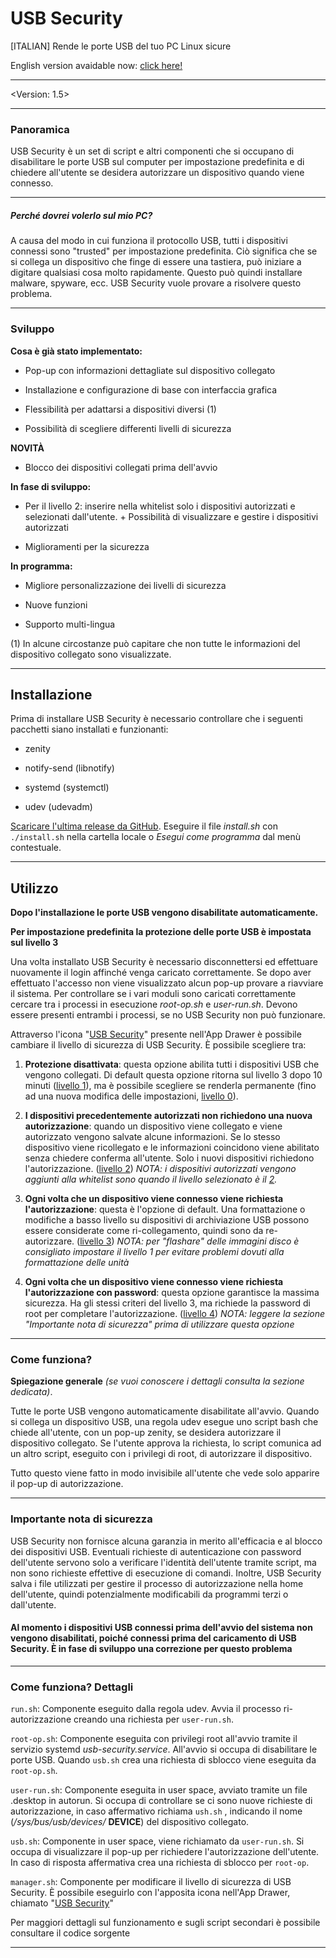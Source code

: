 # USB Security
[ITALIAN] Rende le porte USB del tuo PC Linux sicure

English version avaidable now: [click here!](https://github.com/simdlldev/USB_Security/tree/main-english)

---
<Version: 1.5>

---

### Panoramica

USB Security è un set di script e altri componenti che si occupano di disabilitare le porte USB sul computer per impostazione predefinita e di chiedere all'utente se desidera autorizzare un dispositivo quando viene connesso.

---

##### Perché dovrei volerlo sul mio PC?

A causa del modo in cui funziona il protocollo USB, tutti i dispositivi connessi sono "trusted" per impostazione predefinita. Ciò significa che se si collega un dispositivo che finge di essere una tastiera, può iniziare a digitare qualsiasi cosa molto rapidamente. Questo può quindi installare malware, spyware, ecc. USB Security vuole provare a risolvere questo problema.

---

### Sviluppo

**Cosa è già stato implementato:**

- Pop-up con informazioni dettagliate sul dispositivo collegato

- Installazione e configurazione di base con interfaccia grafica

- Flessibilità per adattarsi a dispositivi diversi (1)

- Possibilità di scegliere differenti livelli di sicurezza

**NOVITÀ**

- Blocco dei dispositivi collegati prima dell'avvio

**In fase di sviluppo:**

- Per il livello 2: inserire nella whitelist solo i dispositivi autorizzati e selezionati dall'utente. + Possibilità di visualizzare e gestire i dispositivi autorizzati

- Miglioramenti per la sicurezza

**In programma:**

- Migliore personalizzazione dei livelli di sicurezza

- Nuove funzioni

- Supporto multi-lingua

(1) In alcune circostanze può capitare che non tutte le informazioni del dispositivo collegato sono visualizzate.

---

## Installazione

Prima di installare USB Security è necessario controllare che i seguenti pacchetti siano installati e funzionanti:

- zenity

- notify-send (libnotify)

- systemd (systemctl)

- udev (udevadm)

[Scaricare l'ultima release da GitHub](https://github.com/simdlldev/USB_Security/releases). Eseguire il file *install.sh* con `./install.sh` nella cartella locale o *Esegui come programma* dal menù contestuale.

---

## Utilizzo

**Dopo l'installazione le porte USB vengono disabilitate automaticamente.** 

**Per impostazione predefinita la protezione delle porte USB è impostata sul livello 3**

Una volta installato USB Security è necessario disconnettersi ed effettuare nuovamente il login affinché venga caricato correttamente.  Se dopo aver effettuato l'accesso non viene visualizzato alcun pop-up provare a riavviare il sistema. Per controllare se i vari moduli sono caricati correttamente cercare tra i processi in esecuzione *root-op.sh* e *user-run.sh*. Devono essere presenti entrambi i processi, se no USB Security non può funzionare.

Attraverso l'icona "<u>USB Security</u>" presente nell'App Drawer è possibile cambiare il livello di sicurezza di USB Security. È possibile scegliere tra:

1. **Protezione disattivata**: questa opzione abilita tutti i dispositivi USB che vengono collegati. Di default questa opzione ritorna sul livello 3 dopo 10 minuti (<u>livello 1</u>), ma è possibile scegliere se renderla permanente (fino ad una nuova modifica delle impostazioni, <u>livello 0</u>).

2. **I dispositivi precedentemente autorizzati non richiedono una nuova autorizzazione**: quando un dispositivo viene collegato e viene autorizzato vengono salvate alcune informazioni. Se lo stesso dispositivo viene ricollegato e le informazioni coincidono viene abilitato senza chiedere conferma all'utente. Solo i nuovi dispositivi richiedono l'autorizzazione. (<u>livello 2</u>) *NOTA: i dispositivi autorizzati vengono aggiunti alla whitelist sono quando il livello selezionato è il <u>2</u>.*

3. **Ogni volta che un dispositivo viene connesso viene richiesta l'autorizzazione**: questa è l'opzione di default. Una formattazione o modifiche a basso livello su dispositivi di archiviazione USB possono essere considerate come ri-collegamento, quindi sono da re-autorizzare. (<u>livello 3</u>) *NOTA: per "flashare" delle immagini disco è consigliato impostare il livello 1 per evitare problemi dovuti alla formattazione delle unità*

4. **Ogni volta che un dispositivo viene connesso viene richiesta l'autorizzazione con password**: questa opzione garantisce la massima sicurezza. Ha gli stessi criteri del livello 3, ma richiede la password di root per completare l'autorizzazione. (<u>livello 4</u>) *NOTA: leggere la sezione "Importante nota di sicurezza" prima di utilizzare questa opzione*

---

### Come funziona?

**Spiegazione generale** *(se vuoi conoscere i dettagli consulta la sezione dedicata)*.

Tutte le porte USB vengono automaticamente disabilitate all'avvio.
Quando si collega un dispositivo USB, una regola udev esegue uno script bash che chiede all'utente, con un pop-up zenity, se desidera autorizzare il dispositivo collegato. Se l'utente approva la richiesta, lo script comunica ad un altro script, eseguito con i privilegi di root, di autorizzare il dispositivo.

Tutto questo viene fatto in modo invisibile all'utente che vede solo apparire il pop-up di autorizzazione.

---

### Importante nota di sicurezza

USB Security non fornisce alcuna garanzia in merito all'efficacia e al blocco dei dispositivi USB. Eventuali richieste di autenticazione con password dell'utente servono solo a verificare l'identità dell'utente tramite script, ma non sono richieste effettive di esecuzione di comandi. Inoltre, USB Security salva i file utilizzati per gestire il processo di autorizzazione nella home dell'utente, quindi potenzialmente modificabili da programmi terzi o dall'utente.

#### Al momento i dispositivi USB connessi prima dell'avvio del sistema non vengono disabilitati, poiché connessi prima del caricamento di USB Security. È in fase di sviluppo una correzione per questo problema

---

### Come funziona? Dettagli

`run.sh`: Componente eseguito dalla regola udev. Avvia il processo ri-autorizzazione creando una richiesta per `user-run.sh`.

`root-op.sh`: Componente eseguita con privilegi root all'avvio tramite il servizio systemd *usb-security.service*. All'avvio si occupa di disabilitare le porte USB. Quando `usb.sh` crea una richiesta di sblocco viene eseguita da `root-op.sh`.

`user-run.sh`: Componente eseguita in user space, avviato tramite un file .desktop in autorun. Si occupa di controllare se ci sono nuove richieste di autorizzazione, in caso affermativo richiama `ush.sh` , indicando il nome (*/sys/bus/usb/devices/* **DEVICE**) del dispositivo collegato.

`usb.sh`: Componente in user space, viene richiamato da `user-run.sh`. Si occupa di visualizzare il pop-up per richiedere l'autorizzazione dell'utente. In caso di risposta affermativa crea una richiesta di sblocco per `root-op`.

`manager.sh`: Componente per modificare il livello di sicurezza di USB Security. È possibile eseguirlo con l'apposita icona nell'App Drawer, chiamato "<u>USB Security</u>"



Per maggiori dettagli sul funzionamento e sugli script secondari è possibile consultare il codice sorgente

---
